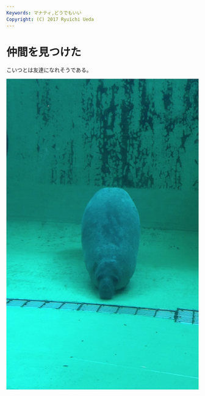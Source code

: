 ```yaml
---
Keywords: マナティ,どうでもいい
Copyright: (C) 2017 Ryuichi Ueda
---
```


# 仲間を見つけた
こいつとは友達になれそうである。

<a href="写真-2013-06-02-12-23-24.jpg"><img src="写真-2013-06-02-12-23-24.jpg" alt="写真 2013-06-02 12 23 24" width="612" height="816" class="aligncenter size-full wp-image-620" /></a>
